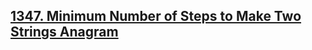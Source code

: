 ## [1347. Minimum Number of Steps to Make Two Strings Anagram](https://leetcode.com/problems/minimum-number-of-steps-to-make-two-strings-anagram)
